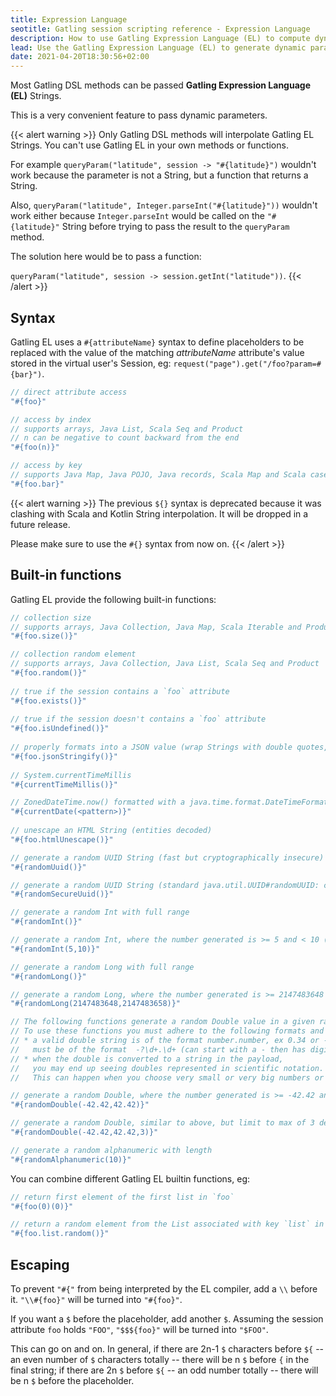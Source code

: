 ```yaml
---
title: Expression Language
seotitle: Gatling session scripting reference - Expression Language
description: How to use Gatling Expression Language (EL) to compute dynamic parameters based on Session data using a simple text templating engine
lead: Use the Gatling Expression Language (EL) to generate dynamic parameters
date: 2021-04-20T18:30:56+02:00
---
```


Most Gatling DSL methods can be passed **Gatling Expression Language (EL)** Strings.

This is a very convenient feature to pass dynamic parameters.

{{< alert warning >}}
Only Gatling DSL methods will interpolate Gatling EL Strings.
You can't use Gatling EL in your own methods or functions.

For example `queryParam("latitude", session -> "#{latitude}")` wouldn't work because the parameter is not a String, but a function that returns a String.

Also, `queryParam("latitude", Integer.parseInt("#{latitude}"))` wouldn't work either because `Integer.parseInt` would be called on the `"#{latitude}"` String before trying to pass the result to the `queryParam` method.

The solution here would be to pass a function:

`queryParam("latitude", session -> session.getInt("latitude"))`.
{{< /alert >}}

## Syntax

Gatling EL uses a `#{attributeName}` syntax to define placeholders to be replaced with the value of the matching *attributeName* attribute's value stored in the virtual user's Session, eg: `request("page").get("/foo?param=#{bar}")`.

```java
// direct attribute access
"#{foo}"

// access by index
// supports arrays, Java List, Scala Seq and Product
// n can be negative to count backward from the end
"#{foo(n)}"

// access by key
// supports Java Map, Java POJO, Java records, Scala Map and Scala case class
"#{foo.bar}"
```

{{< alert warning >}}
The previous `${}` syntax is deprecated because it was clashing with Scala and Kotlin String interpolation. It will be dropped in a future release.

Please make sure to use the `#{}` syntax from now on.
{{< /alert >}}

## Built-in functions

Gatling EL provide the following built-in functions:

```java
// collection size
// supports arrays, Java Collection, Java Map, Scala Iterable and Product
"#{foo.size()}"

// collection random element
// supports arrays, Java Collection, Java List, Scala Seq and Product
"#{foo.random()}"
  
// true if the session contains a `foo` attribute
"#{foo.exists()}"
  
// true if the session doesn't contains a `foo` attribute
"#{foo.isUndefined()}"
  
// properly formats into a JSON value (wrap Strings with double quotes, deal with null)
"#{foo.jsonStringify()}"
  
// System.currentTimeMillis
"#{currentTimeMillis()}"

// ZonedDateTime.now() formatted with a java.time.format.DateTimeFormatter pattern
"#{currentDate(<pattern>)}"
  
// unescape an HTML String (entities decoded)
"#{foo.htmlUnescape()}"

// generate a random UUID String (fast but cryptographically insecure)
"#{randomUuid()}"

// generate a random UUID String (standard java.util.UUID#randomUUID: cryptographically secure, but slower)
"#{randomSecureUuid()}"

// generate a random Int with full range
"#{randomInt()}"

// generate a random Int, where the number generated is >= 5 and < 10 (the right bound of 10 is excluded)
"#{randomInt(5,10)}"

// generate a random Long with full range
"#{randomLong()}"

// generate a random Long, where the number generated is >= 2147483648 and < 2147483658 (the right bound is excluded)
"#{randomLong(2147483648,2147483658)}"

// The following functions generate a random Double value in a given range
// To use these functions you must adhere to the following formats and pay attention to the gotchas
// * a valid double string is of the format number.number, ex 0.34 or -12.34, while these are INVALID .34 or 2. or +0.34
//   must be of the format  -?\d+.\d+ (can start with a - then has digit(s) then a . then has digit(s))
// * when the double is converted to a string in the payload,
//   you may end up seeing doubles represented in scientific notation.
//   This can happen when you choose very small or very big numbers or when requesting many decimal places

// generate a random Double, where the number generated is >= -42.42 and < 42.42 (the right bound of 42.42 is excluded)
"#{randomDouble(-42.42,42.42)}"

// generate a random Double, similar to above, but limit to max of 3 decimal places
"#{randomDouble(-42.42,42.42,3)}"

// generate a random alphanumeric with length
"#{randomAlphanumeric(10)}"
```

You can combine different Gatling EL builtin functions, eg:

```java
// return first element of the first list in `foo`
"#{foo(0)(0)}"

// return a random element from the List associated with key `list` in the Map `foo`
"#{foo.list.random()}"
```

## Escaping

To prevent `"#{"` from being interpreted by the EL compiler, add a `\\` before it. `"\\#{foo}"` will be turned into `"#{foo}"`.

If you want a `$` before the placeholder, add another `$`.
Assuming the session attribute `foo` holds `"FOO"`, `"$$${foo}"` will be turned into `"$FOO"`.

This can go on and on. In general, if there are 2n-1 `$` characters before `${` -- an even number of `$` characters totally --
there will be n `$` before `{` in the final string;
if there are 2n `$` before `${` -- an odd number totally -- there will be n `$` before the placeholder.
